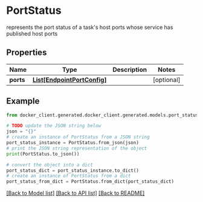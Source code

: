 # PortStatus

represents the port status of a task's host ports whose service has published host ports

## Properties

Name | Type | Description | Notes
------------ | ------------- | ------------- | -------------
**ports** | [**List[EndpointPortConfig]**](EndpointPortConfig.md) |  | [optional] 

## Example

```python
from docker_client.generated.docker_client.generated.models.port_status import PortStatus

# TODO update the JSON string below
json = "{}"
# create an instance of PortStatus from a JSON string
port_status_instance = PortStatus.from_json(json)
# print the JSON string representation of the object
print(PortStatus.to_json())

# convert the object into a dict
port_status_dict = port_status_instance.to_dict()
# create an instance of PortStatus from a dict
port_status_from_dict = PortStatus.from_dict(port_status_dict)
```
[[Back to Model list]](../README.md#documentation-for-models) [[Back to API list]](../README.md#documentation-for-api-endpoints) [[Back to README]](../README.md)


